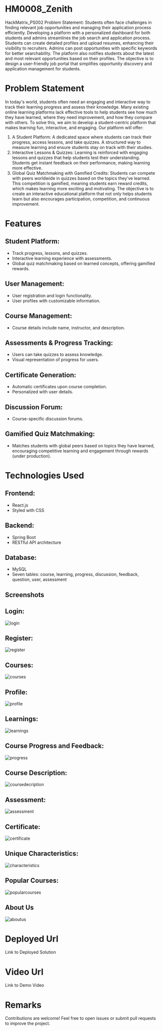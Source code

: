 # HM0008_Zenith
HackMatrix_PS002 Problem Statement: Students often face challenges in finding relevant job opportunities and managing their application process efficiently. Developing a platform with a personalized dashboard for both students and admins streamlines the job search and application process. Students can create detailed profiles and upload resumes, enhancing their visibility to recruiters. Admins can post opportunities with specific keywords for better searchability. The platform also notifies students about the latest and most relevant opportunities based on their profiles. The objective is to design a user-friendly job portal that simplifies opportunity discovery and application management for students.

# Problem Statement

In today's world, students often need an engaging and interactive way to track their learning progress and assess their knowledge. Many existing online learning platforms lack effective tools to help students see how much they have learned, where they need improvement, and how they compare with others.
To solve this, we aim to develop a student-centric platform that makes learning fun, interactive, and engaging. Our platform will offer:
1.	A Student Platform:
A dedicated space where students can track their progress, access lessons, and take quizzes.
A structured way to measure learning and ensure students stay on track with their studies.
2.	Interactive Lessons & Quizzes:
Learning is reinforced with engaging lessons and quizzes that help students test their understanding.
Students get instant feedback on their performance, making learning more effective.
3.	Global Quiz Matchmaking with Gamified Credits:
Students can compete with peers worldwide in quizzes based on the topics they’ve learned.
This competition is gamified, meaning students earn reward credits, which makes learning more exciting and motivating.
The objective is to create an interactive educational platform that not only helps students learn but also encourages participation, competition, and continuous improvement.


# Features

## Student Platform:

* Track progress, lessons, and quizzes.
* Interactive learning experience with assessments.
* Global quiz matchmaking based on learned concepts, offering gamified rewards.

## User Management:

* User registration and login functionality.
* User profiles with customizable information.

## Course Management:

* Course details include name, instructor, and description.

## Assessments & Progress Tracking:

* Users can take quizzes to assess knowledge.
* Visual representation of progress for users.

## Certificate Generation:

* Automatic certificates upon course completion.
* Personalized with user details.

## Discussion Forum:

* Course-specific discussion forums.

## Gamified Quiz Matchmaking: 
* Matches students with global peers based on topics they have learned, encouraging competitive learning and engagement through rewards 
(under production).

# Technologies Used

## Frontend:

* React.js
* Styled with CSS

## Backend:

* Spring Boot
* RESTful API architecture

## Database:

* MySQL
* Seven tables: course, learning, progress, discussion, feedback, question, user, assessment

## Screenshots

## Login:
![login](https://github.com/user-attachments/assets/ebc7c1ff-e726-4c6c-864e-ea056cd3cb7b)

## Register:
![register](https://github.com/user-attachments/assets/ab28ab6e-d059-4a3f-9dbe-6c01156726f8)

## Courses:
![courses](https://github.com/user-attachments/assets/5b1a86c9-f872-4bf3-85c7-a34bb8c8a0e3)

## Profile:
![profile](https://github.com/user-attachments/assets/31f2fb98-62f1-4e63-ba52-10aa5896dcf6)

## Learnings:
![learnings](https://github.com/user-attachments/assets/67d06fb9-6108-4a9c-ab73-9e270b9c7d21)

## Course Progress and Feedback:
![progress](https://github.com/user-attachments/assets/141b0987-005a-4185-a7bd-f799ee7e69dc)

## Course Description:
![coursedecription](https://github.com/user-attachments/assets/3b59b80f-960e-4d98-839b-3eae7b0d1e6d)

## Assessment:
![assessment](https://github.com/user-attachments/assets/4604bdbe-2a8f-4af3-89e9-63036960dd33)

## Certificate:
![certificate](https://github.com/user-attachments/assets/019bcf7f-3dac-440f-aaaf-38c73d0461c5)

## Unique Characteristics:
![characteristics](https://github.com/user-attachments/assets/e0f21048-534a-474c-bdee-fb110cce3cd5)

## Popular Courses:
![popularcourses](https://github.com/user-attachments/assets/61a3be0b-4d6d-4ef7-a52a-e7880c697abb)

## About Us
![aboutus](https://github.com/user-attachments/assets/fed3a428-2cb2-4435-a6ef-c400924c0094)

# Deployed Url

Link to Deployed Solution

# Video Url

Link to Demo Video

# Remarks

Contributions are welcome! Feel free to open issues or submit pull requests to improve the project.
